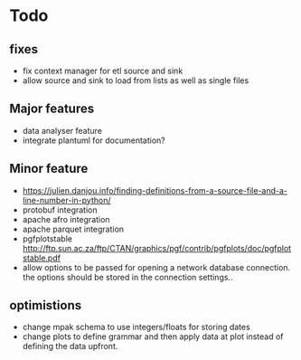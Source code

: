 # Todo

## fixes
* fix context manager for etl source and sink
* allow source and sink to load from lists as well as
  single files

## Major features
* data analyser feature
* integrate plantuml for documentation?

## Minor feature
* https://julien.danjou.info/finding-definitions-from-a-source-file-and-a-line-number-in-python/
* protobuf integration
* apache afro integration 
* apache parquet integration 
* pgfplotstable http://ftp.sun.ac.za/ftp/CTAN/graphics/pgf/contrib/pgfplots/doc/pgfplotstable.pdf
* allow options to be passed for opening a network database connection. the
  options should be stored in the connection settings..

## optimistions
* change mpak schema to use integers/floats for storing dates
* change plots to define grammar and then apply data at plot instead of 
  defining the data upfront.
